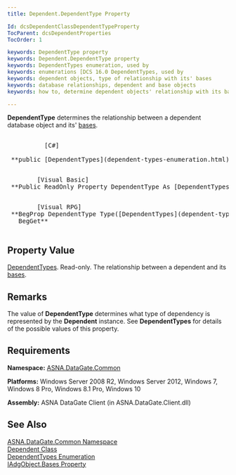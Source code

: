 ```yaml
---
title: Dependent.DependentType Property

Id: dcsDependentClassDependentTypeProperty
TocParent: dcsDependentProperties
TocOrder: 1

keywords: DependentType property
keywords: Dependent.DependentType property
keywords: DependentTypes enumeration, used by
keywords: enumerations [DCS 16.0 DependentTypes, used by
keywords: dependent objects, type of relationship with its' bases
keywords: database relationships, dependent and base objects
keywords: how to, determine dependent objects' relationship with its bases

---
```


**DependentType** determines the relationship between a dependent database object and its' [ bases](iadg-object-class-bases-property.html). 
<pre class="prettyprint">
        <span class="lang">
          [C#]
        </span>
 **public [DependentTypes](dependent-types-enumeration.html) DependentType { get; }** 
      </pre>
<pre class="prettyprint">
        <span class="lang">[Visual Basic] </span>
 **Public ReadOnly Property DependentType As [DependentTypes](dependent-types-enumeration.html)** 
      </pre>
<pre class="prettyprint">
        <span class="lang">[Visual RPG]</span>
 **BegProp DependentType Type([DependentTypes](dependent-types-enumeration.html)) Access(*Public)
   BegGet** 
      </pre>

## Property Value

[DependentTypes](dependent-types-enumeration.html). Read-only. The relationship between a dependent and its [ bases](iadg-object-class-bases-property.html). 
## Remarks

The value of **DependentType** determines what type of dependency is represented by the **Dependent** instance. See **DependentTypes** for details of the possible values of this property.
## Requirements

**Namespace:** [ASNA.DataGate.Common](datagate-common-namespace.html) 

**Platforms:** Windows Server 2008 R2, Windows Server 2012, Windows 7, Windows 8 Pro, Windows 8.1 Pro, Windows 10

**Assembly:** ASNA DataGate Client (in ASNA.DataGate.Client.dll)
## See Also


[ASNA.DataGate.Common Namespace](datagate-common-namespace.html)
      <br />
[Dependent Class](dependent-class.html)
      <br />
[DependentTypes Enumeration](dependent-types-enumeration.html)
      <br />
[IAdgObject.Bases Property](iadg-object-class-bases-property.html)

